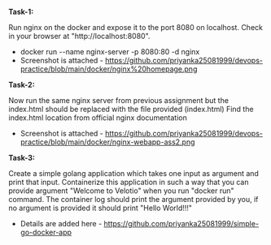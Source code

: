 **Task-1:**

Run nginx on the docker and expose it to the port 8080 on localhost. Check in your browser at "http://localhost:8080". 

  * docker run --name nginx-server -p 8080:80 -d nginx
  * Screenshot is attached - https://github.com/priyanka25081999/devops-practice/blob/main/docker/nginx%20homepage.png
  
**Task-2:**

Now run the same nginx server from previous assignment but the index.html should be replaced with the file provided (index.html)
Find the index.html location from official nginx documentation
  
  * Screenshot is attached - https://github.com/priyanka25081999/devops-practice/blob/main/docker/nginx-webapp-ass2.png
  
**Task-3:**

Create a simple golang application which takes one input as argument and print that input. Containerize this application in such a way that you can provide argument "Welcome to Velotio" when you run "docker run" command. The container log should print the argument provided by you, if no argument is provided it should print "Hello World!!!"

  * Details are added here - https://github.com/priyanka25081999/simple-go-docker-app
